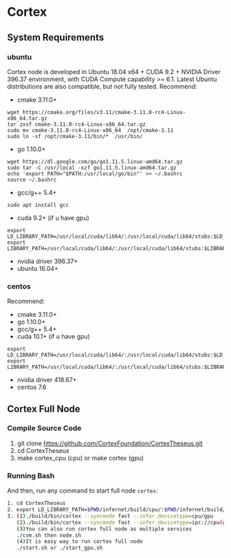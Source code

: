 # Cortex

## System Requirements
### ubuntu
Cortex node is developed in Ubuntu 18.04 x64 + CUDA 9.2 + NVIDIA Driver 396.37 environment, with CUDA Compute capability >= 6.1. Latest Ubuntu distributions are also compatible, but not fully tested.
Recommend:
- cmake 3.11.0+
 ```
wget https://cmake.org/files/v3.11/cmake-3.11.0-rc4-Linux-x86_64.tar.gz
tar zxvf cmake-3.11.0-rc4-Linux-x86_64.tar.gz
sudo mv cmake-3.11.0-rc4-Linux-x86_64  /opt/cmake-3.11
sudo ln -sf /opt/cmake-3.11/bin/*  /usr/bin/
 ```
- go 1.10.0+
```
wget https://dl.google.com/go/go1.11.5.linux-amd64.tar.gz
sudo tar -C /usr/local -xzf go1.11.5.linux-amd64.tar.gz
echo 'export PATH="$PATH:/usr/local/go/bin"' >> ~/.bashrc
source ~/.bashrc
```
- gcc/g++ 5.4+
```
sudo apt install gcc
```
- cuda 9.2+ (if u have gpu)
```
export LD_LIBRARY_PATH=/usr/local/cuda/lib64/:/usr/local/cuda/lib64/stubs:$LD_LIBRARY_PATH
export LIBRARY_PATH=/usr/local/cuda/lib64/:/usr/local/cuda/lib64/stubs:$LIBRARY_PATH
```
- nvidia driver 396.37+
- ubuntu 16.04+
### centos
Recommend:
- cmake 3.11.0+
- go 1.10.0+
- gcc/g++ 5.4+
- cuda 10.1+ (if u have gpu)
```
export LD_LIBRARY_PATH=/usr/local/cuda/lib64/:/usr/local/cuda/lib64/stubs:$LD_LIBRARY_PATH
export LIBRARY_PATH=/usr/local/cuda/lib64/:/usr/local/cuda/lib64/stubs:$LIBRARY_PATH
```
- nvidia driver 418.67+
- centos 7.6

## Cortex Full Node

### Compile Source Code
1. git clone https://github.com/CortexFoundation/CortexTheseus.git
2. cd CortexTheseus
3. make cortex_cpu (cpu) or make cortex (gpu)

### Running Bash

And then, run any command to start full node `cortex`:

```Bash
1. cd CortexTheseus
2. export LD_LIBRARY_PATH=$PWD/infernet/build/cpu/:$PWD/infernet/build/gpu:$LD_LIBRARY_PATH
3. (1)./build/bin/cortex --syncmode fast --infer.devicetype=cpu/gpu
   (2)./build/bin/cortex --syncmode fast --infer.devicetype=ipc://cpu(gpu)
   (3)You can also run cortex full node as multiple services
   ./cvm.sh then node.sh
   (4)It is easy way to run cortex full node
   ./start.sh or ./start_gpu.sh
```
